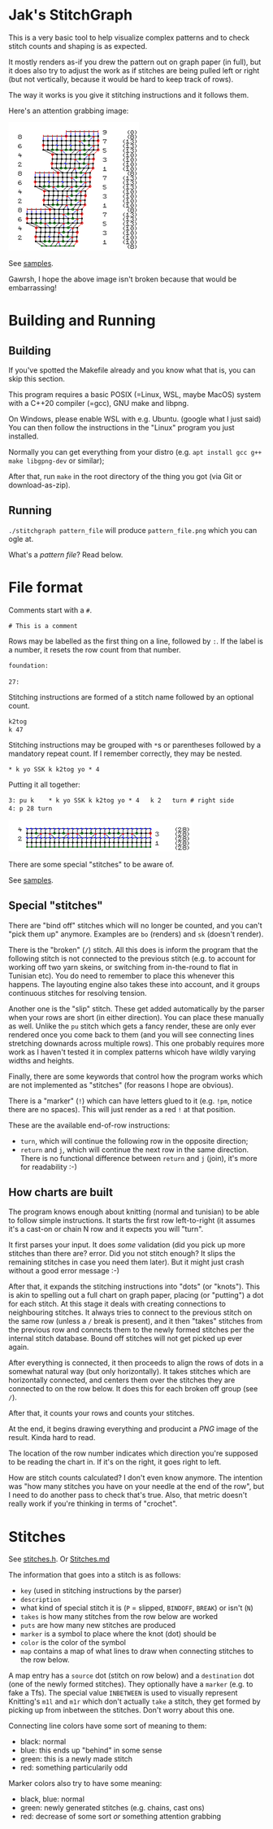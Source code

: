 Jak's StitchGraph
=================

This is a very basic tool to help visualize complex patterns and to check stitch counts and shaping is as expected.

It mostly renders as-if you drew the pattern out on graph paper (in full), but it does also try to adjust the work as if stitches are being pulled left or right (but not vertically, because it would be hard to keep track of rows).

The way it works is you give it stitching instructions and it follows them.

Here's an attention grabbing image:

![Attention grabbing example. See samples/README.md](samples/edge.png)

See [samples](./samples/README.md).

Gawrsh, I hope the above image isn't broken because that would be embarrassing!

Building and Running
====================

Building
--------

If you've spotted the Makefile already and you know what that is, you can skip this section.

This program requires a basic POSIX (=Linux, WSL, maybe MacOS) system with a C++20 compiler (=gcc), GNU make and libpng.

On Windows, please enable WSL with e.g. Ubuntu. (google what I just said) You can then follow the instructions in the "Linux" program you just installed.

Normally you can get everything from your distro (e.g. `apt install gcc g++ make libgpng-dev` or similar);

After that, run `make` in the root directory of the thing you got (via Git or download-as-zip).

Running
-------

`./stitchgraph pattern_file` will produce `pattern_file.png` which you can ogle at.

What's a *pattern file*? Read below.

File format
===========

Comments start with a `#`.

    # This is a comment

Rows may be labelled as the first thing on a line, followed by `:`. If the label is a number, it resets the row count from that number.

    foundation:

    27:

Stitching instructions are formed of a stitch name followed by an optional count.

    k2tog
    k 47

Stitching instructions may be grouped with `*`s or parentheses followed by a mandatory repeat count. If I remember correctly, they may be nested.

    * k yo SSK k k2tog yo * 4

Putting it all together:

    3: pu k    * k yo SSK k k2tog yo * 4   k 2   turn # right side
    4: p 28 turn

![example render of the instructions above](./samples/simplest.png)

There are some special "stitches" to be aware of.

See [samples](./samples/README.md).

Special "stitches"
------------------

There are "bind off" stitches which will no longer be counted, and you can't "pick them up" anymore. Examples are `bo` (renders) and `sk` (doesn't render).

There is the "broken" (`/`) stitch. All this does is inform the program that the following stitch is not connected to the previous stitch (e.g. to account for working off two yarn skeins, or switching from in-the-round to flat in Tunisian etc). You do need to remember to place this whenever this happens. The layouting engine also takes these into account, and it groups continuous stitches for resolving tension.

Another one is the "slip" stitch. These get added automatically by the parser when your rows are short (in either direction). You can place these manually as well. Unlike the `pu` stitch which gets a fancy render, these are only ever rendered once you come back to them (and you will see connecting lines stretching downards across multiple rows). This one probably requires more work as I haven't tested it in complex patterns whicoh have wildly varying widths and heights.

Finally, there are some keywords that control how the program works which are not implemented as "stitches" (for reasons I hope are obvious).

There is a "marker" (`!`) which can have letters glued to it (e.g. `!pm`, notice there are no spaces). This will just render as a red `!` at that position.

These are the available end-of-row instructions:

- `turn`, which will continue the following row in the opposite direction;
- `return` and `j`, which will continue the next row in the same direction. There is no functional difference between `return` and `j` (join), it's more for readability :-)

How charts are built
--------------------

The program knows enough about knitting (normal and tunisian) to be able to follow simple instructions. It starts the first row left-to-right (it assumes it's a cast-on or chain N row and it expects you will "turn".

It first parses your input. It does *some* validation (did you pick up more stitches than there are? error. Did you not stitch enough? It slips the remaining stitches in case you need them later). But it might just crash without a good error message :-)

After that, it expands the stitching instructions into "dots" (or "knots"). This is akin to spelling out a full chart on graph paper, placing (or "putting") a dot for each stitch. At this stage it deals with creating connections to neighbouring stitches. It always tries to connect to the previous stitch on the same row (unless a `/` break is present), and it then "takes" stitches from the previous row and connects them to the newly formed stitches per the internal stitch database. Bound off stitches will not get picked up ever again.

After everything is connected, it then proceeds to align the rows of dots in a somewhat natural way (but only horizontally). It takes stitches which are horizontally connected, and centers them over the stitches they are connected to on the row below. It does this for each broken off group (see `/`).

After that, it counts your rows and counts your stitches.

At the end, it begins drawing everything and producint a *PNG* image of the result. Kinda hard to read.

The location of the row number indicates which direction you're supposed to be reading the chart in. If it's on the right, it goes right to left.

How are stitch counts calculated? I don't even know anymore. The intention was "how many stitches you have on your needle at the end of the row", but I need to do another pass to check that's true. Also, that metric doesn't really work if you're thinking in terms of "crochet".

Stitches
========

See [stitches.h](./stitches.h). Or [Stitches.md](./Stitches.md)

The information that goes into a stitch is as follows:

- `key` (used in stitching instructions by the parser)
- `description`
- what kind of special stitch it is (`P` = slipped, `BINDOFF`, `BREAK`) or isn't (`N`)
- `takes` is how many stitches from the row below are worked
- `puts` are how many new stitches are produced
- `marker` is a symbol to place where the knot (dot) should be
- `color` is the color of the symbol
- `map` contains a map of what lines to draw when connecting stitches to the row below.

A map entry has a `source` dot (stitch on row below) and a `destination` dot (one of the newly formed stitches). They optionally have a `marker` (e.g. to fake a Tfs). The special value `INBETWEEN` is used to visually represent Knitting's `m1l` and `m1r` which don't actually `take` a stitch, they get formed by picking up from inbetween the stitches. Don't worry about this one.

Connecting line colors have some sort of meaning to them:
- black: normal
- blue: this ends up "behind" in some sense
- green: this is a newly made stitch
- red: something particularily odd

Marker colors also try to have some meaning:
- black, blue: normal
- green: newly generated stitches (e.g. chains, cast ons)
- red: decrease of some sort *or* something attention grabbing
